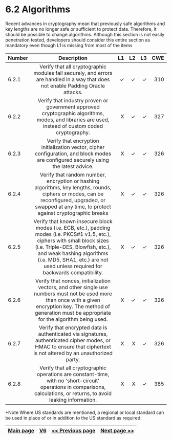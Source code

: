 # 6.2 Algorithms

Recent advances in cryptography mean that previously safe algorithms and key lengths are no longer safe or sufficient to protect data. Therefore, it should be possible to change algorithms.
Although this section is not easily penetration tested, developers should consider this entire section as mandatory even though L1 is missing from most of the items


| Number       | Description     | L1    		| L2         | L3 		   | CWE		|
| :------------- | :----------: | -----------: | -----------:|-----------:| -----------:|
| 6.2.1 | Verify that all cryptographic modules fail securely, and errors are handled in a way that does not enable Padding Oracle attacks.| ✓	 | ✓   | ✓   | 310 |
| 6.2.2 | Verify that industry proven or government approved cryptographic algorithms, modes, and libraries are used, instead of custom coded cryptography.  | X 	 | ✓   | ✓   | 327 |
| 6.2.3 | Verify that encryption initialization vector, cipher configuration, and block modes are configured securely using the latest advice. | X	 | ✓   | ✓   | 326|
| 6.2.4 | Verify that random number, encryption or hashing algorithms, key lengths, rounds, ciphers or modes, can be reconfigured, upgraded, or swapped at any time, to protect against cryptographic breaks | X	 | ✓   | ✓   | 326|
| 6.2.5 | Verify that known insecure block modes (i.e. ECB, etc.), padding modes (i.e. PKCS#1 v1.5, etc.), ciphers with small block sizes (i.e. Triple-DES, Blowfish, etc.), and weak hashing algorithms (i.e. MD5, SHA1, etc.) are not used unless required for backwards compatibility. | X	 | ✓   | ✓   | 326|
| 6.2.6 | Verify that nonces, initialization vectors, and other single use numbers must not be used more than once with a given encryption key. The method of generation must be appropriate for the algorithm being used. | X	 | ✓   | ✓   | 326|
| 6.2.7 | Verify that encrypted data is authenticated via signatures, authenticated cipher modes, or HMAC to ensure that ciphertext is not altered by an unauthorized party. | X	 | X   | ✓   | 326|
| 6.2.8 | Verify that all cryptographic operations are constant-time, with no 'short-circuit' operations in comparisons, calculations, or returns, to avoid leaking information. | X	 | X   | ✓   | 385|

*Note
Where US standards are mentioned, a regional or local standard can be used in place of or in addition to the US standard as required.

[Main page](../README.md) | [V6](README.md) | [<< Previous page](v6.1_Data_Classification.md) |  [Next page >>](v6.3_Random_Values.md)
| --- | --- | --- | --- |
